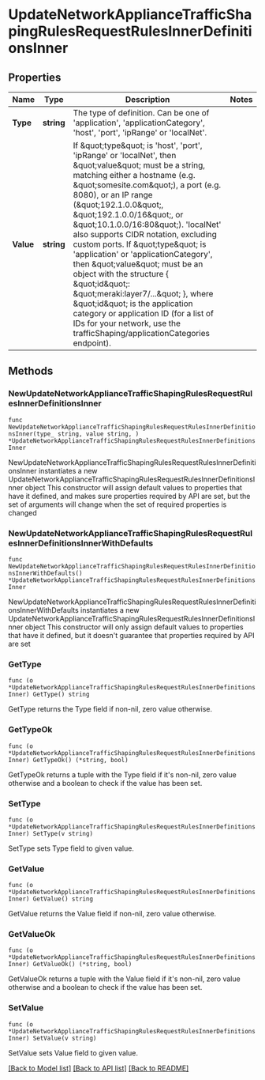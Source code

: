 # UpdateNetworkApplianceTrafficShapingRulesRequestRulesInnerDefinitionsInner

## Properties

Name | Type | Description | Notes
------------ | ------------- | ------------- | -------------
**Type** | **string** | The type of definition. Can be one of &#39;application&#39;, &#39;applicationCategory&#39;, &#39;host&#39;, &#39;port&#39;, &#39;ipRange&#39; or &#39;localNet&#39;. | 
**Value** | **string** |     If \&quot;type\&quot; is &#39;host&#39;, &#39;port&#39;, &#39;ipRange&#39; or &#39;localNet&#39;, then \&quot;value\&quot; must be a string, matching either     a hostname (e.g. \&quot;somesite.com\&quot;), a port (e.g. 8080), or an IP range (\&quot;192.1.0.0\&quot;,     \&quot;192.1.0.0/16\&quot;, or \&quot;10.1.0.0/16:80\&quot;). &#39;localNet&#39; also supports CIDR notation, excluding     custom ports.      If \&quot;type\&quot; is &#39;application&#39; or &#39;applicationCategory&#39;, then \&quot;value\&quot; must be an object     with the structure { \&quot;id\&quot;: \&quot;meraki:layer7/...\&quot; }, where \&quot;id\&quot; is the application category or     application ID (for a list of IDs for your network, use the trafficShaping/applicationCategories     endpoint).  | 

## Methods

### NewUpdateNetworkApplianceTrafficShapingRulesRequestRulesInnerDefinitionsInner

`func NewUpdateNetworkApplianceTrafficShapingRulesRequestRulesInnerDefinitionsInner(type_ string, value string, ) *UpdateNetworkApplianceTrafficShapingRulesRequestRulesInnerDefinitionsInner`

NewUpdateNetworkApplianceTrafficShapingRulesRequestRulesInnerDefinitionsInner instantiates a new UpdateNetworkApplianceTrafficShapingRulesRequestRulesInnerDefinitionsInner object
This constructor will assign default values to properties that have it defined,
and makes sure properties required by API are set, but the set of arguments
will change when the set of required properties is changed

### NewUpdateNetworkApplianceTrafficShapingRulesRequestRulesInnerDefinitionsInnerWithDefaults

`func NewUpdateNetworkApplianceTrafficShapingRulesRequestRulesInnerDefinitionsInnerWithDefaults() *UpdateNetworkApplianceTrafficShapingRulesRequestRulesInnerDefinitionsInner`

NewUpdateNetworkApplianceTrafficShapingRulesRequestRulesInnerDefinitionsInnerWithDefaults instantiates a new UpdateNetworkApplianceTrafficShapingRulesRequestRulesInnerDefinitionsInner object
This constructor will only assign default values to properties that have it defined,
but it doesn't guarantee that properties required by API are set

### GetType

`func (o *UpdateNetworkApplianceTrafficShapingRulesRequestRulesInnerDefinitionsInner) GetType() string`

GetType returns the Type field if non-nil, zero value otherwise.

### GetTypeOk

`func (o *UpdateNetworkApplianceTrafficShapingRulesRequestRulesInnerDefinitionsInner) GetTypeOk() (*string, bool)`

GetTypeOk returns a tuple with the Type field if it's non-nil, zero value otherwise
and a boolean to check if the value has been set.

### SetType

`func (o *UpdateNetworkApplianceTrafficShapingRulesRequestRulesInnerDefinitionsInner) SetType(v string)`

SetType sets Type field to given value.


### GetValue

`func (o *UpdateNetworkApplianceTrafficShapingRulesRequestRulesInnerDefinitionsInner) GetValue() string`

GetValue returns the Value field if non-nil, zero value otherwise.

### GetValueOk

`func (o *UpdateNetworkApplianceTrafficShapingRulesRequestRulesInnerDefinitionsInner) GetValueOk() (*string, bool)`

GetValueOk returns a tuple with the Value field if it's non-nil, zero value otherwise
and a boolean to check if the value has been set.

### SetValue

`func (o *UpdateNetworkApplianceTrafficShapingRulesRequestRulesInnerDefinitionsInner) SetValue(v string)`

SetValue sets Value field to given value.



[[Back to Model list]](../README.md#documentation-for-models) [[Back to API list]](../README.md#documentation-for-api-endpoints) [[Back to README]](../README.md)


